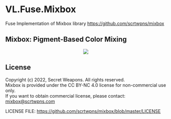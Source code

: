 # VL.Fuse.Mixbox
Fuse Implementation of Mixbox library
https://github.com/scrtwpns/mixbox

## Mixbox: Pigment-Based Color Mixing
<p align="center">
  <img src="https://scrtwpns.com/mixbox/teaser.jpg"/>
</p>


## License
Copyright (c) 2022, Secret Weapons. All rights reserved.<br>
Mixbox is provided under the CC BY-NC 4.0 license for non-commercial use only.<br>
If you want to obtain commercial license, please contact: mixbox@scrtwpns.com

LICENSE FILE:
https://github.com/scrtwpns/mixbox/blob/master/LICENSE
